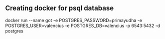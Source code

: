 ## Creating docker for psql database
docker run --name got -e POSTGRES_PASSWORD=primayudha -e POSTGRES_USER=valencius -e POSTGRES_DB=valencius -p 6543:5432 -d postgres
